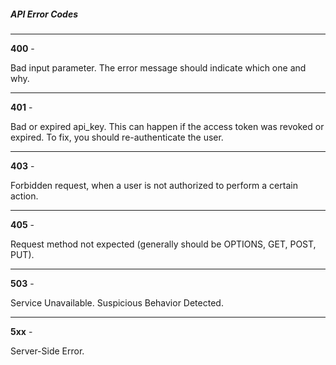 <h5 className="h5-title">API Error Codes</h5>

---
**400** - <p className="p-text">Bad input parameter. The error message should indicate which one and why.</p>

---
**401** - <p className="p-text">Bad or expired api_key. This can happen if the access token was revoked or expired. To fix, you should re-authenticate the user.</p>

---
**403** - <p className="p-text">Forbidden request, when a user is not authorized to perform a certain action.</p>

---
**405** - <p className="p-text">Request method not expected (generally should be OPTIONS, GET, POST, PUT).</p>

---
**503** - <p className="p-text">Service Unavailable. Suspicious Behavior Detected.</p>

---
**5xx** - <p className="p-text">Server-Side Error.</p>